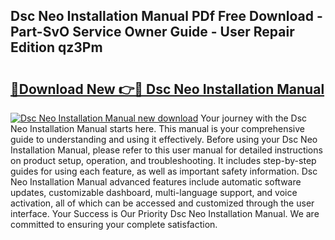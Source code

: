 ## Dsc Neo Installation Manual PDf Free Download - Part-SvO Service Owner Guide - User Repair Edition qz3Pm

# <h2><a href="http://bc19870.oget.top/?id=Dsc+Neo+Installation+Manual">🔗Download New 👉🔴 Dsc Neo Installation Manual</a></h2>

[![Dsc Neo Installation Manual new download](https://i.imgur.com/5g1atiW.png)](http://bc19870.oget.top/?id=Dsc+Neo+Installation+Manual)
Your journey with the Dsc Neo Installation Manual starts here. This manual is your comprehensive guide to understanding and using it effectively. Before using your Dsc Neo Installation Manual, please refer to this user manual for detailed instructions on product setup, operation, and troubleshooting. It includes step-by-step guides for using each feature, as well as important safety information. Dsc Neo Installation Manual advanced features include automatic software updates, customizable dashboard, multi-language support, and voice activation, all of which can be accessed and customized through the user interface. Your Success is Our Priority Dsc Neo Installation Manual. We are committed to ensuring your complete satisfaction.
